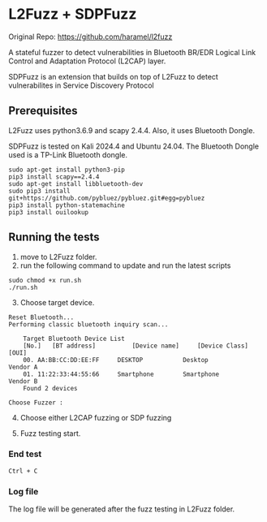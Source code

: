 # L2Fuzz + SDPFuzz
Original Repo: https://github.com/haramel/l2fuzz

A stateful fuzzer to detect vulnerabilities in Bluetooth BR/EDR Logical Link Control and Adaptation Protocol (L2CAP) layer.

SDPFuzz is an extension that builds on top of L2Fuzz to detect vulnerabilites in Service Discovery Protocol

## Prerequisites

L2Fuzz uses python3.6.9 and scapy 2.4.4. Also, it uses Bluetooth Dongle.

SDPFuzz is tested on Kali 2024.4 and Ubuntu 24.04. The Bluetooth Dongle used is a TP-Link Bluetooth dongle.

```
sudo apt-get install python3-pip
pip3 install scapy==2.4.4
sudo apt-get install libbluetooth-dev
sudo pip3 install git+https://github.com/pybluez/pybluez.git#egg=pybluez
pip3 install python-statemachine
pip3 install ouilookup
```

## Running the tests

1. move to L2Fuzz folder.
2. run the following command to update and run the latest scripts
```
sudo chmod +x run.sh
./run.sh
```
3. Choose target device.
```
Reset Bluetooth...
Performing classic bluetooth inquiry scan...

	Target Bluetooth Device List
	[No.]	[BT address]		  [Device name]		[Device Class]	  	[OUI]
	00.	AA:BB:CC:DD:EE:FF	  DESKTOP       	Desktop   	      	Vendor A
	01.	11:22:33:44:55:66	  Smartphone    	Smartphone	      	Vendor B
	Found 2 devices

Choose Fuzzer : 
```
4. Choose either L2CAP fuzzing or SDP fuzzing

5. Fuzz testing start.

### End test

```
Ctrl + C
```

### Log file

The log file will be generated after the fuzz testing in L2Fuzz folder.
